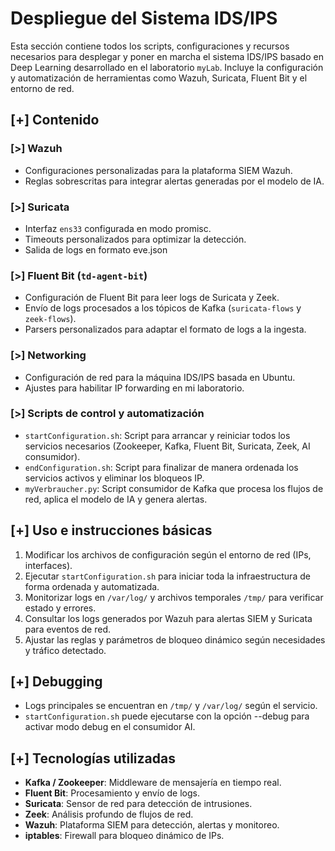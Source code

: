 # Despliegue del Sistema IDS/IPS

Esta sección contiene todos los scripts, configuraciones y recursos necesarios para desplegar y poner en marcha el sistema IDS/IPS basado en Deep Learning desarrollado en el laboratorio `myLab`. Incluye la configuración y automatización de herramientas como Wazuh, Suricata, Fluent Bit y el entorno de red.

## [+] Contenido

### [>] Wazuh

- Configuraciones personalizadas para la plataforma SIEM Wazuh.  
- Reglas sobrescritas para integrar alertas generadas por el modelo de IA.  

### [>] Suricata
  
- Interfaz `ens33` configurada en modo promisc.  
- Timeouts personalizados para optimizar la detección.
- Salida de logs en formato eve.json

### [>] Fluent Bit (`td-agent-bit`)

- Configuración de Fluent Bit para leer logs de Suricata y Zeek.  
- Envío de logs procesados a los tópicos de Kafka (`suricata-flows` y `zeek-flows`).  
- Parsers personalizados para adaptar el formato de logs a la ingesta.

### [>] Networking

- Configuración de red para la máquina IDS/IPS basada en Ubuntu.  
- Ajustes para habilitar IP forwarding en mi laboratorio.  

### [>] Scripts de control y automatización

- `startConfiguration.sh`: Script para arrancar y reiniciar todos los servicios necesarios (Zookeeper, Kafka, Fluent Bit, Suricata, Zeek, AI consumidor).    
- `endConfiguration.sh`: Script para finalizar de manera ordenada los servicios activos y eliminar los bloqueos IP.
- `myVerbraucher.py`: Script consumidor de Kafka que procesa los flujos de red, aplica el modelo de IA y genera alertas.


## [+] Uso e instrucciones básicas

1. Modificar los archivos de configuración según el entorno de red (IPs, interfaces).  
2. Ejecutar `startConfiguration.sh` para iniciar toda la infraestructura de forma ordenada y automatizada.  
3. Monitorizar logs en `/var/log/` y archivos temporales `/tmp/` para verificar estado y errores.  
4. Consultar los logs generados por Wazuh para alertas SIEM y Suricata para eventos de red.  
5. Ajustar las reglas y parámetros de bloqueo dinámico según necesidades y tráfico detectado.

## [+] Debugging

- Logs principales se encuentran en `/tmp/` y `/var/log/` según el servicio.  
- `startConfiguration.sh` puede ejecutarse con la opción --debug para activar modo debug en el consumidor AI.  

## [+] Tecnologías utilizadas

- **Kafka / Zookeeper**: Middleware de mensajería en tiempo real.  
- **Fluent Bit**: Procesamiento y envío de logs.  
- **Suricata**: Sensor de red para detección de intrusiones.  
- **Zeek**: Análisis profundo de flujos de red.  
- **Wazuh**: Plataforma SIEM para detección, alertas y monitoreo.  
- **iptables**: Firewall para bloqueo dinámico de IPs. 
